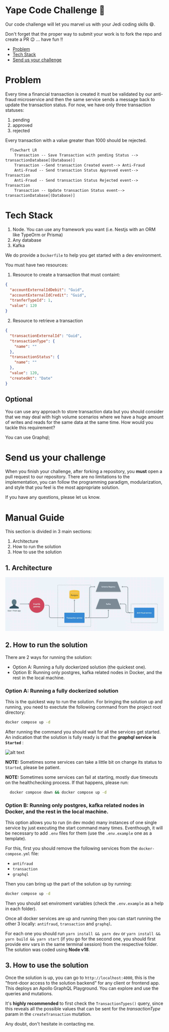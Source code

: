 # Yape Code Challenge :rocket:

Our code challenge will let you marvel us with your Jedi coding skills :smile:.

Don't forget that the proper way to submit your work is to fork the repo and create a PR :wink: ... have fun !!

- [Problem](#problem)
- [Tech Stack](#tech_stack)
- [Send us your challenge](#send_us_your_challenge)

# Problem

Every time a financial transaction is created it must be validated by our anti-fraud microservice and then the same service sends a message back to update the transaction status.
For now, we have only three transaction statuses:

<ol>
  <li>pending</li>
  <li>approved</li>
  <li>rejected</li>
</ol>

Every transaction with a value greater than 1000 should be rejected.

```mermaid
  flowchart LR
    Transaction -- Save Transaction with pending Status --> transactionDatabase[(Database)]
    Transaction --Send transaction Created event--> Anti-Fraud
    Anti-Fraud -- Send transaction Status Approved event--> Transaction
    Anti-Fraud -- Send transaction Status Rejected event--> Transaction
    Transaction -- Update transaction Status event--> transactionDatabase[(Database)]
```

# Tech Stack

<ol>
  <li>Node. You can use any framework you want (i.e. Nestjs with an ORM like TypeOrm or Prisma) </li>
  <li>Any database</li>
  <li>Kafka</li>
</ol>

We do provide a `Dockerfile` to help you get started with a dev environment.

You must have two resources:

1. Resource to create a transaction that must containt:

```json
{
  "accountExternalIdDebit": "Guid",
  "accountExternalIdCredit": "Guid",
  "tranferTypeId": 1,
  "value": 120
}
```

2. Resource to retrieve a transaction

```json
{
  "transactionExternalId": "Guid",
  "transactionType": {
    "name": ""
  },
  "transactionStatus": {
    "name": ""
  },
  "value": 120,
  "createdAt": "Date"
}
```

## Optional

You can use any approach to store transaction data but you should consider that we may deal with high volume scenarios where we have a huge amount of writes and reads for the same data at the same time. How would you tackle this requirement?

You can use Graphql;

# Send us your challenge

When you finish your challenge, after forking a repository, you **must** open a pull request to our repository. There are no limitations to the implementation, you can follow the programming paradigm, modularization, and style that you feel is the most appropriate solution.

If you have any questions, please let us know.

# Manual Guide
This section is divided in 3 main sections:
  1. Architecture
  2. How to run the solution
  3. How to use the solution

## 1. Architecture
![Solution architecture](./assets/solution-architecture.jpg)

## 2. How to run the solution
There are 2 ways for running the solution:
  - Option A: Running a fully dockerized solution (the quickest one).
  - Option B: Running only postgres, kafka related nodes in Docker, and the rest in the local machine.

### Option A: Running a fully dockerized solution
This is the quickest way to run the solution. For bringing the solution up and running, you need to exectute the following command from the project root directory:
```bash
docker compose up -d
````
After running the command you should wait for all the services get started. An indication that the solution is fully ready is that the ___graphql_ service is `Started`__ :

![alt text](./assets/docker-stack.jpg)

__NOTE:__ Sometimes some services can take a little bit on change its status to `Started`, please be patient.

__NOTE:__ Sometimes some services can fail at starting, mostly due timeouts on the healthchecking process. If that happens, please run:

```bash
  docker compose down && docker compose up -d
```

### Option B: Running only postgres, kafka related nodes in Docker, and the rest in the local machine.
This option allows you to run (in dev mode) many instances of one single service by just executing the start command many times. Eventhough, it will be necessary to add `.env` files for them (use the `.env.example` one as a template).

For this, first you should remove the following services from the `docker-compose.yml` file:
  - `antifraud`
  - `transaction`
  - `graphql`

  Then you can bring up the part of the solution up by running:
  ```bash
  docker compose up -d
  ```

  Then you should set enviroment variables (check the `.env.example` as a help in each folder).

  Once all docker services are up and running then you can start running the other 3 locally: `antifraud`, `transaction` and  `graphql`.

  For each one you should run `yarn install && yarn dev` or `yarn install && yarn build && yarn start` (if you go for the second one, you should first provide env vars in the same terminal session) from the respective folder. The solution was coded using __Node v18__.

## 3. How to use the solution
Once the solution is up, you can go to `http://localhost:4000`, this is the "front-door access to the solution backend" for any client or frontend app. This deploys an Apollo GraphQL Playground. You can explore and use the queries and mutations.

It's __highly recommended__ to first check the
`TransactionTypes()` query, since this reveals all the possible values that can be sent for the _transactionType_ param in the `createTransaction` mutation.

Any doubt, don't hesitate in contacting me.